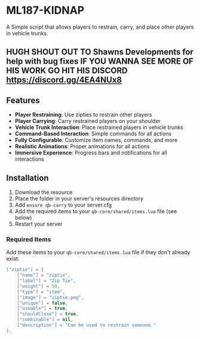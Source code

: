 # ML187-KIDNAP

A Simple script that allows players to restrain, carry, and place other players in vehicle trunks.

## HUGH SHOUT OUT TO Shawns Developments for help with bug fixes IF YOU WANNA SEE MORE OF HIS WORK GO HIT HIS DISCORD https://discord.gg/4EA4NUx8

## Features

- **Player Restraining**: Use zipties to restrain other players
- **Player Carrying**: Carry restrained players on your shoulder
- **Vehicle Trunk Interaction**: Place restrained players in vehicle trunks
- **Command-Based Interaction**: Simple commands for all actions
- **Fully Configurable**: Customize item names, commands, and more
- **Realistic Animations**: Proper animations for all actions
- **Immersive Experience**: Progress bars and notifications for all interactions

## Installation

1. Download the resource
2. Place the folder in your server's resources directory
3. Add `ensure qb-carry` to your server.cfg
4. Add the required items to your `qb-core/shared/items.lua` file (see below)
5. Restart your server

### Required Items

Add these items to your `qb-core/shared/items.lua` file if they don't already exist:

```lua
["ziptie"] = {
    ["name"] = "ziptie",
    ["label"] = "Zip Tie",
    ["weight"] = 50,
    ["type"] = "item",
    ["image"] = "ziptie.png",
    ["unique"] = false,
    ["useable"] = true,
    ["shouldClose"] = true,
    ["combinable"] = nil,
    ["description"] = "Can be used to restrain someone."
},
```
